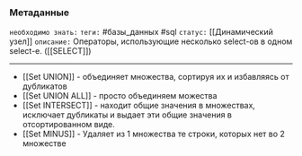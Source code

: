 ### Метаданные
`необходимо знать:` 
`теги:` #базы_данных #sql 
`статус:` [[Динамический узел]]
`описание:`  Операторы, использующие несколько select-ов в одном select-е. ([[SELECT]])

---
- [[Set UNION]] - объединяет множества, сортируя их и избавляясь от дубликатов
- [[Set UNION ALL]] - просто объединяем можества
- [[Set INTERSECT]] - находит общие значения в множествах, исключает дубликаты и выдает эти общие значения в отсортированном виде.
- [[Set MINUS]] - Удаляет из 1 множества те строки, которых нет во 2 множестве